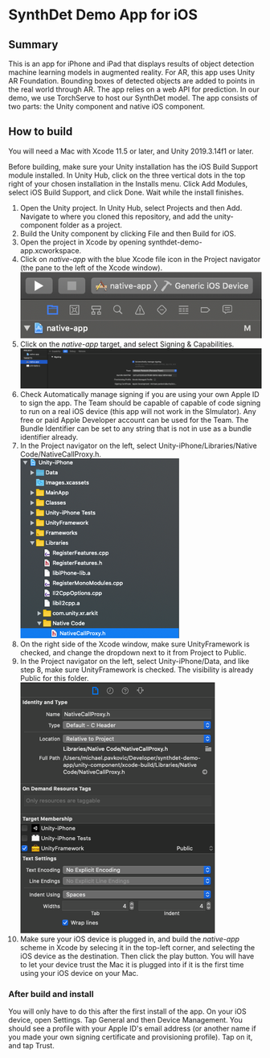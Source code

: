 # SynthDet Demo App for iOS

## Summary
This is an app for iPhone and iPad that displays results of object detection machine learning models in augmented reality. For AR, this app uses Unity AR Foundation. Bounding boxes of detected objects are added to points in the real world through AR. The app relies on a web API for prediction. In our demo, we use TorchServe to host our SynthDet model. The app consists of two parts: the Unity component and native iOS component. 

## How to build
You will need a Mac with Xcode 11.5 or later, and Unity 2019.3.14f1 or later.
<br/>

Before building, make sure your Unity installation has the iOS Build Support module installed. In Unity Hub, click on the three vertical dots in the top right of your chosen installation in the Installs menu. Click Add Modules, select iOS Build Support, and click Done. Wait while the install finishes.
<br/>

1. Open the Unity project. In Unity Hub, select Projects and then Add. Navigate to where you cloned this repository, and add the unity-component folder as a project.
2. Build the Unity component by clicking File and then Build for iOS.
3. Open the project in Xcode by opening synthdet-demo-app.xcworkspace.
4. Click on _native-app_ with the blue Xcode file icon in the Project navigator (the pane to the left of the Xcode window).
![native-app Project](docs/images/native-app-project.png)
5. Click on the _native-app_ target, and select Signing & Capabilities.
![native-app Target and Signing](docs/images/signing.png)
6. Check Automatically manage signing if you are using your own Apple ID to sign the app. The Team should be capable of capable of code signing to run on a real iOS device (this app will not work in the SImulator). Any free or paid Apple Developer account can be used for the Team. The Bundle Identifier can be set to any string that is not in use as a bundle identifier already.
7. In the Project navigator on the left, select Unity-iPhone/Libraries/Native Code/NativeCallProxy.h. 
![NativeCallsProxy.h location](docs/images/header-location.png)
8. On the right side of the Xcode window, make sure UnityFramework is checked, and change the dropdown next to it from Project to Public.
9. In the Project navigator on the left, select Unity-iPhone/Data, and like step 8, make sure UnityFramework is checked. The visibility is already Public for this folder. 
![NativeCallsProxy.h visibility](docs/images/header-visibility.png)
10. Make sure your iOS device is plugged in, and build the _native-app_ scheme in Xcode by selecing it in the top-left corner, and selecting the iOS device as the destination. Then click the play button. You will have to let your device trust the Mac it is plugged into if it is the first time using your iOS device on your Mac. 

### After build and install
You will only have to do this after the first install of the app. On your iOS device, open Settings. Tap General and then Device Management. You should see a profile with your Apple ID's email address (or another name if you made your own signing certificate and provisioning profile). Tap on it, and tap Trust. 
